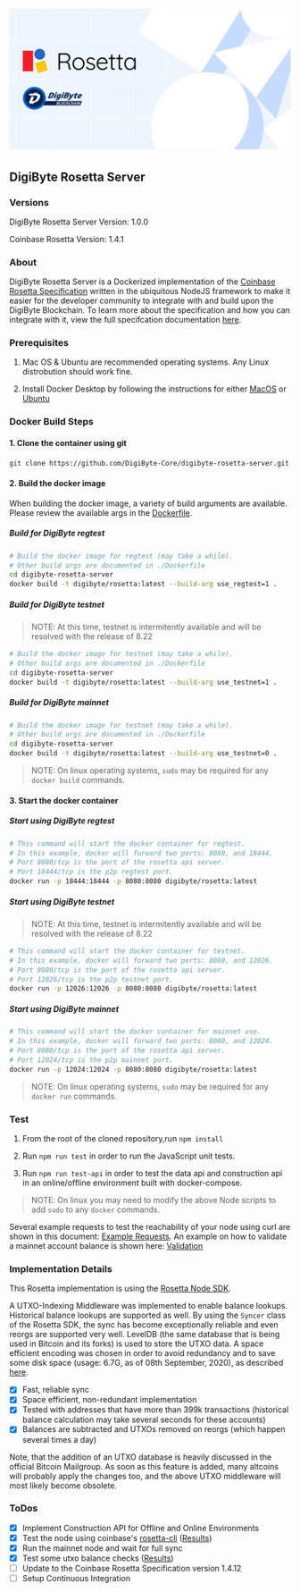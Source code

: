 # ![DigiByte Rosetta Server](./docs/images/banner.png)

## DigiByte Rosetta Server

### Versions

DigiByte Rosetta Server Version: 1.0.0

Coinbase Rosetta Version: 1.4.1

### About

DigiByte Rosetta Server is a Dockerized implementation of the [Coinbase Rosetta Specification](https://www.rosetta-api.org/) written in the ubiquitous NodeJS framework to make it easier for the developer community to integrate with and build upon the DigiByte Blockchain.  To learn more about the specification and how you can integrate with it, view the full specifcation documentation [here](https://www.rosetta-api.org/docs/Reference.html).

### Prerequisites

1. Mac OS & Ubuntu are recommended operating systems.  Any Linux distrobution should work fine.

1. Install Docker Desktop by following the instructions for either [MacOS](https://docs.docker.com/desktop/install/mac-install/) or [Ubuntu](https://docs.docker.com/desktop/install/linux-install/)

### Docker Build Steps

#### 1. Clone the container using git

```bash
git clone https://github.com/DigiByte-Core/digibyte-rosetta-server.git
```

#### 2. Build the docker image

When building the docker image, a variety of build arguments are available.  Please review the available args in the [Dockerfile](./Dockerfile).  

##### Build for DigiByte regtest

```bash
# Build the docker image for regtest (may take a while).
# Other build args are documented in ./Dockerfile
cd digibyte-rosetta-server
docker build -t digibyte/rosetta:latest --build-arg use_regtest=1 .
```

##### Build for DigiByte testnet

> NOTE: At this time, testnet is intermitently available and will be resolved with the release of 8.22

```bash
# Build the docker image for testnet (may take a while).
# Other build args are documented in ./Dockerfile
cd digibyte-rosetta-server
docker build -t digibyte/rosetta:latest --build-arg use_testnet=1 .
```

##### Build for DigiByte mainnet

```bash
# Build the docker image for testnet (may take a while).
# Other build args are documented in ./Dockerfile
cd digibyte-rosetta-server
docker build -t digibyte/rosetta:latest --build-arg use_testnet=0 .
```

> NOTE: On linux operating systems, `sudo` may be required for any `docker build` commands.

#### 3. Start the docker container

##### Start using DigiByte regtest

```bash
# This command will start the docker container for regtest.
# In this example, docker will forward two ports: 8080, and 18444.
# Port 8080/tcp is the port of the rosetta api server.
# Port 18444/tcp is the p2p regtest port.
docker run -p 18444:18444 -p 8080:8080 digibyte/rosetta:latest
```

##### Start using DigiByte testnet

> NOTE: At this time, testnet is intermitently available and will be resolved with the release of 8.22

```bash
# This command will start the docker container for testnet.
# In this example, docker will forward two ports: 8080, and 12026.
# Port 8080/tcp is the port of the rosetta api server.
# Port 12026/tcp is the p2p testnet port.
docker run -p 12026:12026 -p 8080:8080 digibyte/rosetta:latest
```

##### Start using DigiByte mainnet

```bash
# This command will start the docker container for mainnet use.
# In this example, docker will forward two ports: 8080, and 12024.
# Port 8080/tcp is the port of the rosetta api server.
# Port 12024/tcp is the p2p mainnet port.
docker run -p 12024:12024 -p 8080:8080 digibyte/rosetta:latest
```

> NOTE: On linux operating systems, `sudo` may be required for any `docker run` commands.

### Test

1. From the root of the cloned repository,run `npm install`

2. Run `npm run test` in order to run the JavaScript unit tests.

3. Run `npm run test-api` in order to test the data api and construction api in an online/offline environment built with docker-compose.

> NOTE: On linux you may need to modify the above Node scripts to add `sudo` to any `docker` commands.

Several example requests to test the reachability of your node using curl are shown in this document: [Example Requests](./docs/ExampleRequests.md).
An example on how to validate a mainnet account balance is shown here: [Validation](./docs/Validation.md)

### Implementation Details

This Rosetta implementation is using the [Rosetta Node SDK](https://github.com/DigiByte-Core/digibyte-rosetta-nodeapi.git).

A UTXO-Indexing Middleware was implemented to enable balance lookups. Historical balance lookups are supported as well.
By using the `Syncer` class of the Rosetta SDK, the sync has become exceptionally reliable and even reorgs are supported very well. LevelDB (the same database that is being used in Bitcoin and its forks) is used to store the UTXO data. A space efficient encoding was chosen in order to avoid redundancy and to save some disk space (usage: 6.7G, as of 08th September, 2020), as described [here](docs/utxoIndexer.md).

- [x] Fast, reliable sync
- [x] Space efficient, non-redundant implementation
- [x] Tested with addresses that have more than 399k transactions (historical balance calculation may take several seconds for these accounts)
- [x] Balances are subtracted and UTXOs removed on reorgs (which happen several times a day)

Note, that the addition of an UTXO database is heavily discussed in the official Bitcoin Mailgroup. As soon as this feature is added, many altcoins will probably apply the changes too, and the above UTXO middleware will most likely become obsolete.

### ToDos

- [x] Implement Construction API for Offline and Online Environments
- [x] Test the node using coinbase's [rosetta-cli](https://github.com/coinbase/rosetta-cli.git) ([Results](docs/LivenetValidationResults.md))
- [x] Run the mainnet node and wait for full sync
- [x] Test some utxo balance checks ([Results](docs/Validation.md))
- [ ] Update to the Coinbase Rosetta Specification version 1.4.12
- [ ] Setup Continuous Integration
